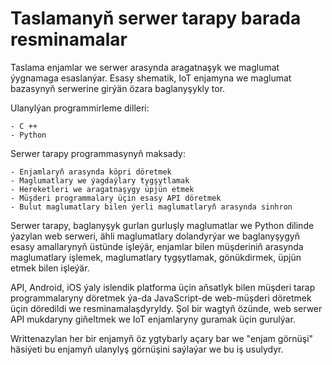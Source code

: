 # Taslamanyň serwer tarapy barada resminamalar

Taslama enjamlar we serwer arasynda aragatnaşyk we maglumat ýygnamaga esaslanýar.
Esasy shematik, IoT enjamyna we maglumat bazasynyň serwerine girýän özara baglanyşykly tor.

Ulanylýan programmirleme dilleri:

	- C ++
	- Python

Serwer tarapy programmasynyň maksady:

	- Enjamlaryň arasynda köpri döretmek
	- Maglumatlary we ýagdaýlary tygşytlamak
	- Hereketleri we aragatnaşygy üpjün etmek
	- Müşderi programmalary üçin esasy API döretmek
	- Bulut maglumatlary bilen ýerli maglumatlaryň arasynda sinhron

Serwer tarapy, baglanyşyk gurlan gurluşly maglumatlar we Python dilinde ýazylan web serweri, ähli maglumatlary dolandyrýar we baglanyşygyň esasy amallarynyň üstünde işleýär, enjamlar bilen müşderiniň arasynda maglumatlary işlemek, maglumatlary tygşytlamak, gönükdirmek, üpjün etmek bilen işleýär.

API, Android, iOS ýaly islendik platforma üçin aňsatlyk bilen müşderi tarap programmalaryny döretmek ýa-da JavaScript-de web-müşderi döretmek üçin döredildi we resminamalaşdyryldy. Şol bir wagtyň özünde, web serwer API mukdaryny giňeltmek we IoT enjamlaryny guramak üçin gurulýar.

Writtenazylan her bir enjamyň öz ygtybarly açary bar we "enjam görnüşi" häsiýeti bu enjamyň ulanylyş görnüşini saýlaýar we bu iş usulydyr.